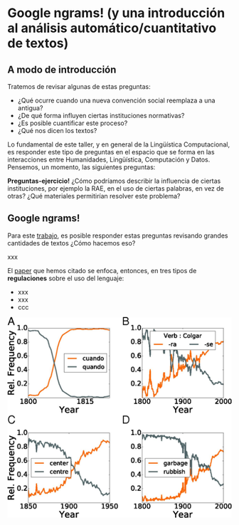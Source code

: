 # Google ngrams! (y una introducción al análisis automático/cuantitativo de textos)

## A modo de **introducción**

Tratemos de revisar algunas de estas preguntas:

- ¿Qué ocurre cuando una nueva convención social reemplaza a una antigua? 
- ¿De qué forma influyen ciertas instituciones normativas? 
- ¿Es posible cuantificar este proceso? 
- ¿Qué nos dicen los textos?

Lo fundamental de este taller, y en general de la Lingüística Computacional, es responder este tipo de preguntas en el espacio que se forma en las interacciones entre Humanidades, Lingüística, Computación y Datos. 
Pensemos, un momento, las siguientes preguntas:

**Preguntas-ejercicio!** ¿Cómo podríamos describir la influencia de ciertas instituciones, por ejemplo la RAE, en el uso de ciertas palabras, en vez de otras? ¿Qué materiales permitirían resolver este problema?

## Google ngrams!

Para este [trabajo](https://www.pnas.org/doi/10.1073/pnas.1721059115), es posible responder estas preguntas revisando grandes cantidades de textos ¿Cómo hacemos eso? 


xxx


El [paper](https://www.pnas.org/doi/10.1073/pnas.1721059115) que hemos citado se enfoca, entonces, en tres tipos de **regulaciones** sobre el uso del lenguaje:

- xxx
- xxx
- ccc


![alt text](https://github.com/lab-humanidades-digitales-pucp/taller-textos/blob/main/semana%201/pnas.1721059115fig01.jpeg?raw=true)


